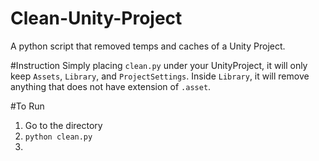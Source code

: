 # Clean-Unity-Project
A python script that removed temps and caches of a Unity Project.

#Instruction
Simply placing `clean.py` under your UnityProject, it will only keep `Assets`, `Library`, and `ProjectSettings`. Inside `Library`, it will remove anything that does not have extension of `.asset`.

#To Run
1. Go to the directory
2. `python clean.py`
3. 

